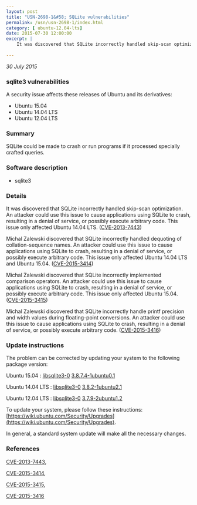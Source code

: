 ```yaml
---
layout: post
title: "USN-2698-1&#58; SQLite vulnerabilities"
permalink: /usn/usn-2698-1/index.html
category: [ ubuntu-12.04-lts]
date: 2015-07-30 12:00:00
excerpt: |
    It was discovered that SQLite incorrectly handled skip-scan optimization. An attacker could use this issue to cause applications using SQLite to crash, resulting in a denial of service, or possibly execute arbitrary code. This issue only affected Ubuntu 14.04 LTS. ([CVE-2013-7443](http://people.ubuntu.com/~ubuntu-security/cve/CVE-2013-7443))
    
--- 
```

 
 

*30 July 2015*

### sqlite3 vulnerabilities

A security issue affects these releases of Ubuntu and its derivatives:

* Ubuntu 15.04
* Ubuntu 14.04 LTS
* Ubuntu 12.04 LTS

### Summary

SQLite could be made to crash or run programs if it processed specially crafted queries.

### Software description

* sqlite3 

### Details

It was discovered that SQLite incorrectly handled skip-scan optimization. An attacker could use this issue to cause applications using SQLite to crash, resulting in a denial of service, or possibly execute arbitrary code. This issue only affected Ubuntu 14.04 LTS. ([CVE-2013-7443](http://people.ubuntu.com/~ubuntu-security/cve/CVE-2013-7443))

Michal Zalewski discovered that SQLite incorrectly handled dequoting of collation-sequence names. An attacker could use this issue to cause applications using SQLite to crash, resulting in a denial of service, or possibly execute arbitrary code. This issue only affected Ubuntu 14.04 LTS and Ubuntu 15.04. ([CVE-2015-3414](http://people.ubuntu.com/~ubuntu-security/cve/CVE-2015-3414))

Michal Zalewski discovered that SQLite incorrectly implemented comparison operators. An attacker could use this issue to cause applications using SQLite to crash, resulting in a denial of service, or possibly execute arbitrary code. This issue only affected Ubuntu 15.04. ([CVE-2015-3415](http://people.ubuntu.com/~ubuntu-security/cve/CVE-2015-3415))

Michal Zalewski discovered that SQLite incorrectly handle printf precision and width values during floating-point conversions. An attacker could use this issue to cause applications using SQLite to crash, resulting in a denial of service, or possibly execute arbitrary code. ([CVE-2015-3416](http://people.ubuntu.com/~ubuntu-security/cve/CVE-2015-3416)) 

### Update instructions

The problem can be corrected by updating your system to the following package version:

Ubuntu 15.04
 : [libsqlite3-0](https://launchpad.net/ubuntu/+source/sqlite3) <span> [3.8.7.4-1ubuntu0.1](https://launchpad.net/ubuntu/+source/sqlite3/3.8.7.4-1ubuntu0.1) </span> 

Ubuntu 14.04 LTS
 : [libsqlite3-0](https://launchpad.net/ubuntu/+source/sqlite3) <span> [3.8.2-1ubuntu2.1](https://launchpad.net/ubuntu/+source/sqlite3/3.8.2-1ubuntu2.1) </span> 

Ubuntu 12.04 LTS
 : [libsqlite3-0](https://launchpad.net/ubuntu/+source/sqlite3) <span> [3.7.9-2ubuntu1.2](https://launchpad.net/ubuntu/+source/sqlite3/3.7.9-2ubuntu1.2) </span> 

To update your system, please follow these instructions: [https://wiki.ubuntu.com/Security/Upgrades](https://wiki.ubuntu.com/Security/Upgrades).

In general, a standard system update will make all the necessary changes. 

### References

 
 [CVE-2013-7443](http://people.ubuntu.com/~ubuntu-security/cve/CVE-2013-7443), 

 [CVE-2015-3414](http://people.ubuntu.com/~ubuntu-security/cve/CVE-2015-3414), 

 [CVE-2015-3415](http://people.ubuntu.com/~ubuntu-security/cve/CVE-2015-3415), 

 [CVE-2015-3416](http://people.ubuntu.com/~ubuntu-security/cve/CVE-2015-3416)
 

